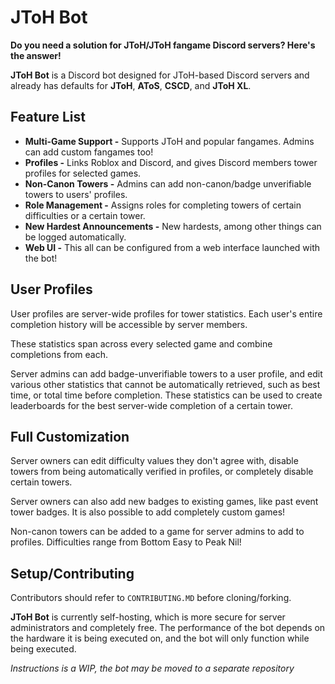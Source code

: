 # JToH Bot

**Do you need a solution for JToH/JToH fangame Discord servers? Here's the answer!**

**JToH Bot** is a Discord bot designed for JToH-based Discord servers and already has defaults for **JToH**, **AToS**, **CSCD**, and **JToH XL**.

## Feature List

* **Multi-Game Support -** Supports JToH and popular fangames. Admins can add custom fangames too!
* **Profiles -** Links Roblox and Discord, and gives Discord members tower profiles for selected games.
* **Non-Canon Towers -** Admins can add non-canon/badge unverifiable towers to users' profiles.
* **Role Management -** Assigns roles for completing towers of certain difficulties or a certain tower.
* **New Hardest Announcements -** New hardests, among other things can be logged automatically.
* **Web UI -** This all can be configured from a web interface launched with the bot!

## User Profiles

User profiles are server-wide profiles for tower statistics. Each user's entire completion history will be accessible by server members.

These statistics span across every selected game and combine completions from each.

Server admins can add badge-unverifiable towers to a user profile, and edit various other statistics that cannot be automatically retrieved, such as best time, or total time before completion. These statistics can be used to create leaderboards for the best server-wide completion of a certain tower.

## Full Customization

Server owners can edit difficulty values they don't agree with, disable towers from being automatically verified in profiles, or completely disable certain towers.

Server owners can also add new badges to existing games, like past event tower badges. It is also possible to add completely custom games!

Non-canon towers can be added to a game for server admins to add to profiles. Difficulties range from Bottom Easy to Peak Nil!

## Setup/Contributing

Contributors should refer to `CONTRIBUTING.MD` before cloning/forking.

**JToH Bot** is currently self-hosting, which is more secure for server administrators and completely free. The performance of the bot depends on the hardware it is being executed on, and the bot will only function while being executed.

*Instructions is a WIP, the bot may be moved to a separate repository*
